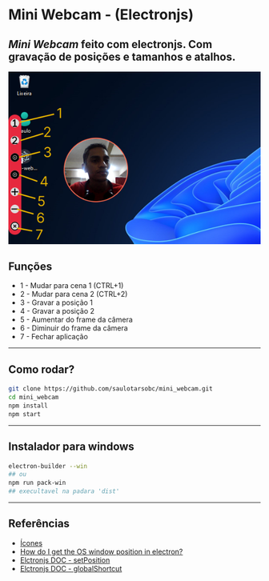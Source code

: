 # Mini Webcam - (Electronjs)

## ***Mini Webcam*** feito com electronjs. Com gravação de posições e tamanhos e atalhos.

<div align="center">
    <img src="./img/banner2.png" alt="banner">
</div>

## Funções

- 1 - Mudar para cena 1 (CTRL+1)
- 2 - Mudar para cena 2 (CTRL+2)
- 3 - Gravar a posição 1
- 4 - Gravar a posição 2
- 5 - Aumentar do frame da câmera
- 6 - Diminuir do frame da câmera
- 7 - Fechar aplicação

<hr>

## Como rodar?

```sh
git clone https://github.com/saulotarsobc/mini_webcam.git
cd mini_webcam
npm install
npm start
```

<hr>

## Instalador para windows

```sh
electron-builder --win
## ou
npm run pack-win
## execultavel na padara 'dist'
```

<hr>

## Referências

- [Ícones](https://fontawesome.com/icons)
- [How do I get the OS window position in electron?](https://stackoverflow.com/questions/55564783/how-do-i-get-the-os-window-position-in-electron)
- [Elctronjs DOC - setPosition](https://www.electronjs.org/de/docs/latest/api/browser-window#winsetpositionx-y-animate)
- [Elctronjs DOC - globalShortcut](https://www.electronjs.org/docs/latest/api/global-shortcut)